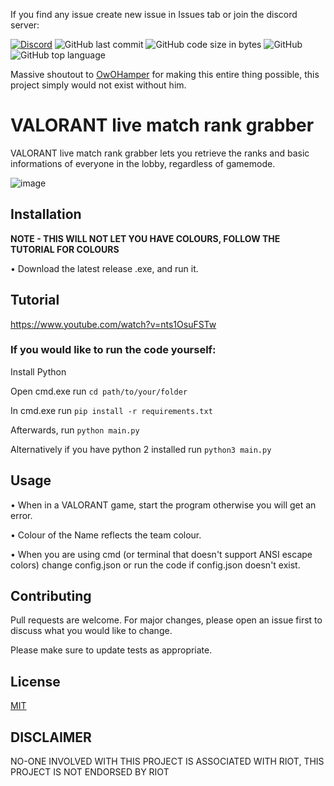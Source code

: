 If you find any issue create new issue in Issues tab or join the discord server:

[![Discord](https://img.shields.io/discord/872101595037446144?color=%236a7ec5&label=discord&logo=discord&style=plastic)](https://discord.gg/HeTKed64Ka) 
![GitHub last commit](https://img.shields.io/github/last-commit/isaacKenyon/valorant-live-match-rank-grabber?logo=github&style=plastic)
![GitHub code size in bytes](https://img.shields.io/github/languages/code-size/isaacKenyon/valorant-live-match-rank-grabber?color=bright%20green&logo=github&style=plastic)
![GitHub](https://img.shields.io/github/license/isaacKenyon/valorant-live-match-rank-grabber)
![GitHub top language](https://img.shields.io/github/languages/top/isaacKenyon/valorant-live-match-rank-grabber)

Massive shoutout to [OwOHamper](https://github.com/OwOHamper) for making this entire thing possible, this project simply would not exist without him.
# VALORANT live match rank grabber

VALORANT live match rank grabber lets you retrieve the ranks and basic informations of everyone in the lobby, regardless of gamemode.



![image](https://user-images.githubusercontent.com/74879467/128511983-6b5e1dcd-3231-4b1e-99f5-3d01e7ccd643.png)


## Installation
**NOTE - THIS WILL NOT LET YOU HAVE COLOURS, FOLLOW THE TUTORIAL FOR COLOURS**

• Download the latest release .exe, and run it. 

## Tutorial
https://www.youtube.com/watch?v=nts1OsuFSTw

### **If you would like to run the code yourself:**

Install Python

Open cmd.exe run `cd path/to/your/folder` 

In cmd.exe run `pip install -r requirements.txt`

Afterwards, run `python main.py`

Alternatively if you have python 2 installed run `python3 main.py`


## Usage
 • When in a VALORANT game, start the program otherwise you will get an error.
 
 • Colour of the Name reflects the team colour.

 • When you are using cmd (or terminal that doesn't support ANSI escape colors) change config.json or run the code if config.json doesn't exist.


## Contributing
Pull requests are welcome. For major changes, please open an issue first to discuss what you would like to change.

Please make sure to update tests as appropriate.

## License
[MIT](https://choosealicense.com/licenses/mit/)

## DISCLAIMER
NO-ONE INVOLVED WITH THIS PROJECT IS ASSOCIATED WITH RIOT, THIS PROJECT IS NOT ENDORSED BY RIOT
